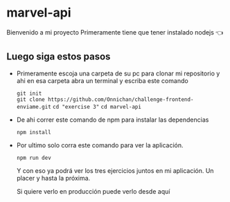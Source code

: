 # marvel-api

Bienvenido a mi proyecto
Primeramente tiene que tener instalado nodejs 👈

## Luego siga estos pasos

<ul>
  <li>Primeramente escoja una carpeta de su pc para clonar mi repositorio y ahi en esa carpeta abra un terminal y escriba este comando </li>
  
  `git init`<br/>
  `git clone https://github.com/Onnichan/challenge-frontend-enviame.git`
  `cd "exercise 3"`
  `cd marvel-api`

  <li>De ahi correr este comando de npm para instalar las dependencias</li>
  
  `npm install`<br />
  <li>Por ultimo solo corra este comando para ver la aplicación.</li>

  `npm run dev`

  Y con eso ya podrá ver los tres ejercicios juntos en mi aplicación. Un placer y hasta la próxima.

  Si quiere verlo en producción puede verlo desde aquí
  
</ul>
